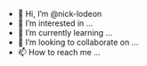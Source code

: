 - 👋 Hi, I’m @nick-lodeon
- 👀 I’m interested in ...
- 🌱 I’m currently learning ...
- 💞️ I’m looking to collaborate on ...
- 📫 How to reach me ...

<!---
nick-lodeon/nick-lodeon is a ✨ special ✨ repository because its `README.md` (this file) appears on your GitHub profile.
You can click the Preview link to take a look at your changes.
--->
